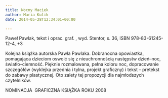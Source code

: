 ```yaml
---
title: Nocny Maciek
author: Maria Kulik
date: 2014-05-28T12:34:01+00:00

---
```

Paweł Pawlak, tekst i oprac. graf. , wyd. Stentor, s. 36, ISBN 978-83-61245-12-4, +3

 

Kolejna książka autorska Pawła Pawlaka. Dobranocna opowiastka, pomagająca dzieciom oswoić się z nieuchronnością następstw dzień–noc, światło–ciemność. Pięknie rozmalowana, pełna koloru noc, dopracowanie szczegółów (wyklejka przednia i tylna, projekt graficzny) i tekst – pretekst do zabawy plastycznej. Oto zalety tej propozycji dla najmłodszych czytelników.

NOMINACJA  GRAFICZNA KSIĄŻKA ROKU 2008
